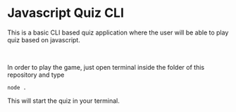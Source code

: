 # Javascript Quiz CLI

This is a basic CLI based quiz application where the user will be able to play quiz based on javascript.

<br>

In order to play the game, just open terminal inside the folder of this repository and type

```
node .
```

This will start the quiz in your terminal.
